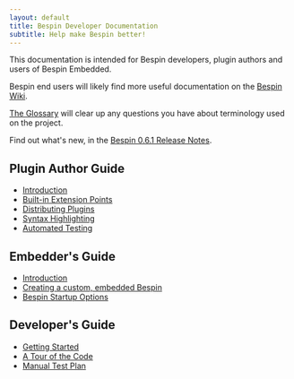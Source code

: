 ```yaml
---
layout: default
title: Bespin Developer Documentation
subtitle: Help make Bespin better!
---
```


This documentation is intended for Bespin developers, plugin authors and users of Bespin Embedded.

Bespin end users will likely find more useful documentation on the [Bespin Wiki][1].

[The Glossary](glossary.html) will clear up any questions you have about terminology used on the project.

Find out what's new, in the [Bespin 0.6.1 Release Notes](releases/notes061.html).

Plugin Author Guide
-------------------

* [Introduction](pluginguide/index.html)
* [Built-in Extension Points](pluginguide/extpoints.html)
* [Distributing Plugins](pluginguide/distributing.html)
* [Syntax Highlighting](pluginguide/syntax.html)
* [Automated Testing](devguide/testing.html)


Embedder's Guide
----------------

* [Introduction](embedding/index.html)
* [Creating a custom, embedded Bespin](embedding/building.html)
* [Bespin Startup Options](embedding/bespinoptions.html)


Developer's Guide
-----------------

* [Getting Started](devguide/index.html)
* [A Tour of the Code](devguide/tour.html)
* [Manual Test Plan](devguide/testplan.html)

[1]: https://wiki.mozilla.org/Bespin "The Bespin Wiki"
